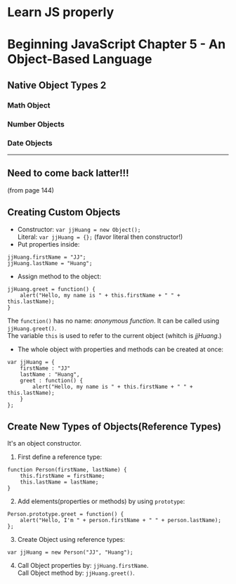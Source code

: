 Learn JS properly
===

# Beginning JavaScript Chapter 5 - An Object-Based Language

## Native Object Types 2
### Math Object
### Number Objects
### Date Objects
------
Need to come back latter!!!
------

(from page 144)
## Creating Custom Objects
- Constructor: `var jjHuang = new Object();`  
Literal: `var jjHuang = {};` (favor literal then constructor!)  
- Put properties inside:  
```
jjHuang.firstName = "JJ";
jjHuang.lastName = "Huang";
```
- Assign method to the object:
```
jjHuang.greet = function() {
    alert("Hello, my name is " + this.firstName + " " + this.lastName);
}
```
The `function()` has no name: *anonymous function*. 
It can be called using `jjHuang.greet()`.  
The variable `this` is used to refer to the current object (whitch is *jjHuang*.)  
- The whole object with properties and methods can be created at once:  
```
var jjHuang = {
    firstName : "JJ"
    lastName : "Huang",
    greet : function() {
        alert("Hello, my name is " + this.firstName + " " + this.lastName);
    }
};
```
## Create New Types of Objects(Reference Types)
It's an object constructor.  
1. First define a reference type:
```
function Person(firstName, lastName) {
    this.firstName = firstName;
    this.lastName = lastName;
}
```
2. Add elements(properties or methods) by using `prototype`:
```
Person.prototype.greet = function() {
    alert("Hello, I'm " + person.firstName + " " + person.lastName);
};
```
3. Create Object using reference types:
```
var jjHuang = new Person("JJ", "Huang");
```
4. Call Object properties by: `jjHuang.firstName`.  
Call Object method by: `jjHuang.greet()`.






